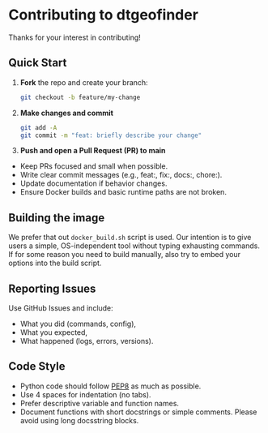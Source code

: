 # Contributing to dtgeofinder

Thanks for your interest in contributing!

## Quick Start

1. **Fork** the repo and create your branch:
   ```bash
   git checkout -b feature/my-change

2. **Make changes and commit**
    ```bash
    git add -A
    git commit -m "feat: briefly describe your change"
    ```

3. **Push and open a Pull Request (PR) to main**


  - Keep PRs focused and small when possible.
  - Write clear commit messages (e.g., feat:, fix:, docs:, chore:).
  - Update documentation if behavior changes.
  - Ensure Docker builds and basic runtime paths are not broken.

## Building the image

We prefer that out `docker_build.sh` script is used. Our intention is to give users a simple, OS-independent tool without typing exhausting commands.
If for some reason you need to build manually, also try to embed your options into the build script. 

## Reporting Issues

Use GitHub Issues and include:

- What you did (commands, config),
- What you expected,
- What happened (logs, errors, versions).

## Code Style
- Python code should follow [PEP8](https://peps.python.org/pep-0008/) as much as possible.
- Use 4 spaces for indentation (no tabs).
- Prefer descriptive variable and function names.
- Document functions with short docstrings or simple comments. Please avoid using long docsstring blocks.